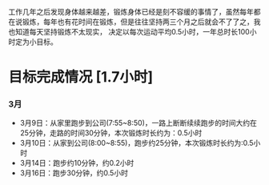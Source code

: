 工作几年之后发现身体越来越差，锻炼身体已经是刻不容缓的事情了，虽然每年都在说锻炼，每年也有花时间在锻炼，但是往往坚持两三个月之后就会不了了之，我也知道每天坚持锻炼不太现实，
决定以每次运动平均0.5小时，一年总时长100小时定为小目标。

# 目标完成情况 [1.7小时]

### 3月 

  - 3月9日：从家里跑步到公司(7:55~8:50)，一路上断断续续跑步的时间大约在25分钟，走路的时间30分钟，本次锻炼时长约为：0.5小时
  - 3月10日：从家到公司(8:00~8:55)，跑步约25分钟，本次锻炼时长约为:0.5小时
  - 3月14日：跑步约10分钟，约0.2小时
  - 3月16日：跑步30分钟，约0.5小时
